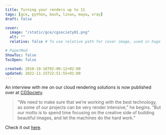 ```yaml
---
title: Turning your renders up to 11
tags: [gce, python, bash, linux, maya, vray]
draft: false

cover:
  image: "/static/gce/cgsociety01.png"
  alt: ""
  relative: false # To use relative path for cover image, used in hugo Page-bundles

# PaperMod
ShowToc: false
TocOpen: false

created: 2010-10-16T02:00:12+02:00
updated: 2022-11-15T22:51:55+01:00
---
```



An interview with me on our cloud rendering solutions is now published over
at [CGSociety](http://www.cgsociety.org/news/article/1379/turning-your-renders-up-to-11).

> “We need to make sure that we’re working with the best technology, as some of our projects can be very render intensive,” he begins. “But our motto is to spend time focusing on the creative side of building beautiful images, and let the machines do the hard work.”

Check it out [here](http://www.cgsociety.org/news/article/1379/turning-your-renders-up-to-11).
